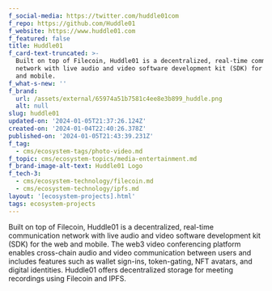 ```yaml
---
f_social-media: https://twitter.com/huddle01com
f_repo: https://github.com/Huddle01
f_website: https://www.huddle01.com
f_featured: false
title: Huddle01
f_card-text-truncated: >-
  Built on top of Filecoin, Huddle01 is a decentralized, real-time communication
  network with live audio and video software development kit (SDK) for the web
  and mobile.
f_what-s-new: ''
f_brand:
  url: /assets/external/65974a51b7581c4ee8e3b899_huddle.png
  alt: null
slug: huddle01
updated-on: '2024-01-05T21:37:26.124Z'
created-on: '2024-01-04T22:40:26.378Z'
published-on: '2024-01-05T21:43:39.231Z'
f_tag:
  - cms/ecosystem-tags/photo-video.md
f_topic: cms/ecosystem-topics/media-entertainment.md
f_brand-image-alt-text: Huddle01 Logo
f_tech-3:
  - cms/ecosystem-technology/filecoin.md
  - cms/ecosystem-technology/ipfs.md
layout: '[ecosystem-projects].html'
tags: ecosystem-projects
---
```


Built on top of Filecoin, Huddle01 is a decentralized, real-time communication network with live audio and video software development kit (SDK) for the web and mobile. The web3 video conferencing platform enables cross-chain audio and video communication between users and includes features such as wallet sign-ins, token-gating, NFT avatars, and digital identities. Huddle01 offers decentralized storage for meeting recordings using Filecoin and IPFS.
